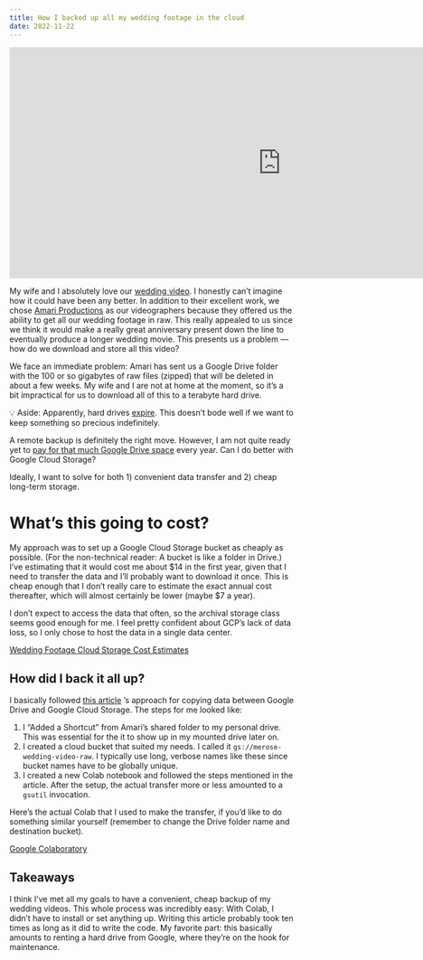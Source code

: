 ```yaml
---
title: How I backed up all my wedding footage in the cloud
date: 2022-11-22
---
```


<iframe id="album" title="camille &amp;amp; alex // brick wedding highlight film // san diego, ca"
src="https://player.vimeo.com/video/759313365?h=b758ca6554&amp;dnt=1&amp;app_id=122963" width="960" height="409"
frameborder="0" allow="autoplay; fullscreen; picture-in-picture" allowfullscreen=""></iframe>

My wife and I absolutely love our [wedding video](https://amariproductions.com/camille-alex/). I honestly can’t imagine
how it could have been any better. In addition to their excellent work, we
chose [Amari Productions](https://amariproductions.com/) as our videographers because they offered us the ability to get
all our wedding footage in raw. This really appealed to us since we think it would make a really great anniversary
present down the line to eventually produce a longer wedding movie. This presents us a problem — how do we download and
store all this video?

We face an immediate problem: Amari has sent us a Google Drive folder with the 100 or so gigabytes of raw files (zipped)
that will be deleted in about a few weeks. My wife and I are not at home at the moment, so it’s a bit impractical for us
to download all of this to a terabyte hard drive.

<aside>

💡 Aside: Apparently, hard
drives [expire](https://datarecovery.com/rd/ssd-lifespans-how-long-can-you-trust-your-solid-state-drive). This doesn’t
bode well if we want to keep something so precious indefinitely.

</aside>

A remote backup is definitely the right move. However, I am not quite ready yet
to [pay for that much Google Drive space](https://workspace.google.com/pricing.html) every year. Can I do better with
Google Cloud Storage?

Ideally, I want to solve for both 1) convenient data transfer and 2) cheap long-term storage.

# What’s this going to cost?

My approach was to set up a Google Cloud Storage bucket as cheaply as possible. (For the non-technical reader: A bucket
is like a folder in Drive.) I’ve estimating that it would cost me about $14 in the first year, given that I need to
transfer the data and I’ll probably want to download it once. This is cheap enough that I don’t really care to estimate
the exact annual cost thereafter, which will almost certainly be lower (maybe $7 a year).

I don’t expect to access the data that often, so the archival storage class seems good enough for me. I feel pretty
confident about GCP’s lack of data loss, so I only chose to host the data in a single data center.

[Wedding Footage Cloud Storage Cost Estimates](https://www.notion.so/68ac24431daf417d9b1a1c5de1416064)

## How did I back it all up?

I basically
followed [this article](https://philipplies.medium.com/transferring-data-from-google-drive-to-google-cloud-storage-using-google-colab-96e088a8c041)
’s approach for copying data between Google Drive and Google Cloud Storage. The steps for me looked like:

1. I “Added a Shortcut” from Amari’s shared folder to my personal drive. This was essential for the it to show up in my
   mounted drive later on.
2. I created a cloud bucket that suited my needs. I called it `gs://merose-wedding-video-raw`. I typically use long,
   verbose names like these since bucket names have to be globally unique.
3. I created a new Colab notebook and followed the steps mentioned in the article. After the setup, the actual transfer
   more or less amounted to a `gsutil` invocation.

Here’s the actual Colab that I used to make the transfer, if you’d like to do something similar yourself (remember to
change the Drive folder name and destination bucket).

[Google Colaboratory](https://colab.research.google.com/drive/11BtoMT2hf1b-rWCojZy5zNXfpaiC8kPO#scrollTo=eLxQNdSwXQBZ)

## Takeaways

I think I’ve met all my goals to have a convenient, cheap backup of my wedding videos. This whole process was incredibly
easy: With Colab, I didn’t have to install or set anything up. Writing this article probably took ten times as long as
it did to write the code. My favorite part: this basically amounts to renting a hard drive from Google, where they’re on
the hook for maintenance.